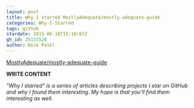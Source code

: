 ```yaml
---
layout: post
title: Why I starred MostlyAdequate/mostly-adequate-guide
categories: Why-I-Starred
tags: github
stardate: 2015-06-16T15:10:07Z
gh_id: 35133520
author: Nick Peihl
---
```


[MostlyAdequate/mostly-adequate-guide](star.repo.html_url)

**WRITE CONTENT**

*"Why I starred" is a series of articles describing projects I star on GitHub and why I found them interesting. My hope is that you'll find them interesting as well.*

